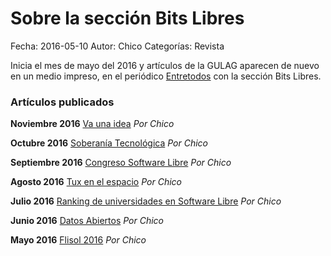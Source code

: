 Sobre la sección Bits Libres
=============================

Fecha: 2016-05-10
Autor:  Chico
Categorías: Revista

Inicia el mes de mayo del 2016 y artículos de la GULAG aparecen de nuevo en un medio impreso, en el periódico [Entretodos](http://periodicoentretodos.com/) con la sección Bits Libres.

<!-- break -->

### Artículos publicados

**Noviembre 2016** [Va una idea](http://www.gulag.org.mx/entradas/2016-11-09-Bits-Libres-Va-Una-Idea.html) _Por Chico_

**Octubre 2016** [Soberanía Tecnológica](http://www.gulag.org.mx/entradas/2016-10-05-Bits-Libres-Soberania-Tecnologica.html) _Por Chico_

**Septiembre 2016** [Congreso Software Libre](http://www.gulag.org.mx/entradas/2016-09-07-Bits-Libres-Congreso-Software-Libre.html) _Por Chico_

**Agosto 2016** [Tux en el espacio](http://www.gulag.org.mx/entradas/2016-08-10-Bits-Libres-Tux-Espacio.html) _Por Chico_

**Julio 2016** [Ranking de universidades en Software Libre](http://www.gulag.org.mx/entradas/2016-07-05-Bits-Libres-RuSL.html) _Por Chico_

**Junio 2016** [Datos Abiertos](http://www.gulag.org.mx/entradas/2016-06-14-Bits-Libres-Datos-Abiertos.html) _Por Chico_

**Mayo 2016** [Flisol 2016](http://www.gulag.org.mx/entradas/2016-05-10-Bits-Libres-Flisol-2016.html) _Por Chico_


